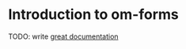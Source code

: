 # Introduction to om-forms

TODO: write [great documentation](http://jacobian.org/writing/what-to-write/)
